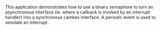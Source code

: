 <!--
     Copyright 2020, Data61, CSIRO (ABN 41 687 119 230)

     SPDX-License-Identifier: GPL-2.0-only
-->

This application demonstrates how to use a binary semaphore to turn an
asynchronous interface (ie. where a callback is invoked by an interrupt handler)
into a synchronous camkes interface. A periodic event is used to simulate an
interrupt.
